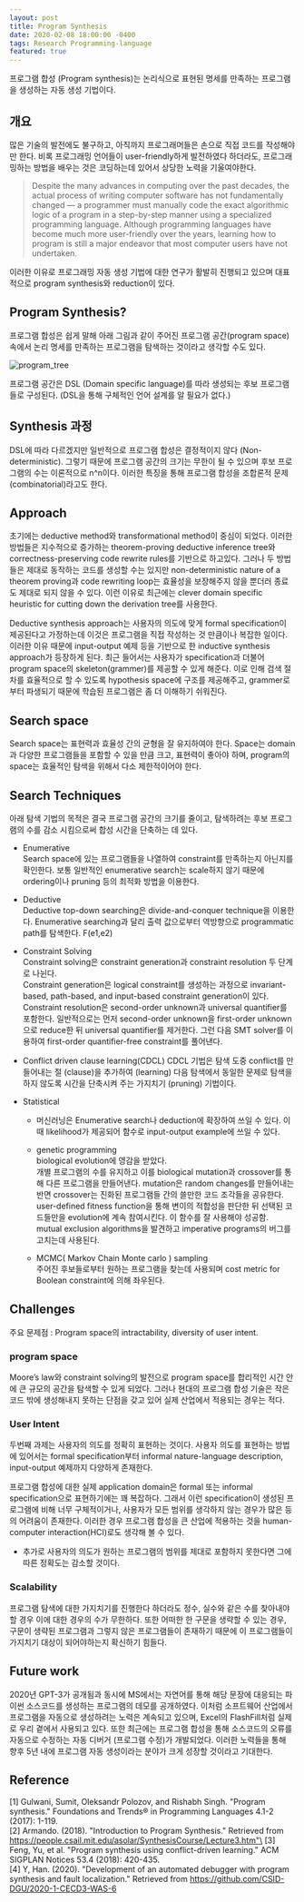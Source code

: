 ```yaml
---
layout: post
title: Program Synthesis
date: 2020-02-08 18:00:00 -0400
tags: Research Programming-language
featured: true
---
```


프로그램 합성 (Program synthesis)는 논리식으로 표현된 명세를 만족하는 프로그램을 생성하는 자동 생성 기법이다.

## 개요
많은 기술의 발전에도 불구하고, 아직까지 프로그래머들은 손으로 직접 코드를 작성해야만 한다. 비록 프로그래밍 언어들이 user-friendly하게 발전하였다 하더라도, 프로그래밍하는 방법을 배우는 것은 코딩하는데 있어서 상당한 노력을 기울여야한다.

>Despite the many advances in computing over the past decades, the actual process of writing computer software has not fundamentally changed — a programmer must manually code the exact algorithmic logic of a program in a step-by-step manner using a specialized programming language. Although programming languages have become much more user-friendly over the years, learning how to program is still a major endeavor that most computer users have not undertaken.

이러한 이유로 프로그래밍 자동 생성 기법에 대한 연구가 활발히 진행되고 있으며 대표적으로 program synthesis와 reduction이 있다.

## Program Synthesis?

프로그램 합성은 쉽게 말해 아래 그림과 같이 주어진 프로그램 공간(program space) 속에서 논리 명세를 만족하는 프로그램을 탐색하는 것이라고 생각할 수도 있다. 

![program_tree](https://user-images.githubusercontent.com/24788751/86518342-300b1700-be6c-11ea-8813-3780fdaacc6e.JPG)

프로그램 공간은 DSL (Domain specific language)를 따라 생성되는 후보 프로그램들로 구성된다. (DSL을 통해 구체적인 언어 설계를 알 필요가 없다.)

## Synthesis 과정
DSL에 따라 다르겠지만 일반적으로 프로그램 합성은 결정적이지 않다 (Non-deterministic). 그렇기 때문에 프로그램 공간의 크기는 무한이 될 수 있으며 후보 프로그램의 수는 이론적으로 n^n이다. 이러한 특징을 통해 프로그램 합성을 조합론적 문제 (combinatorial)라고도 한다.

## Approach
초기에는 deductive method와 transformational method이 중심이 되었다. 이러한 방법들은 지수적으로 증가하는 theorem-proving deductive inference tree와 correctness-preserving code rewrite rules를 기반으로 하고있다. 그러나 두 방법들은 제대로 동작하는 코드를 생성할 수는 있지만 non-deterministic nature of a theorem proving과 code rewriting loop는 효율성을 보장해주지 않을 뿐더러 종료도 제대로 되지 않을 수 있다. 이런 이유로 최근에는 clever domain specific heuristic for cutting down the derivation tree를 사용한다.

Deductive synthesis approach는 사용자의 의도에 맞게 formal specification이 제공된다고 가정하는데 이것은 프로그램을 직접 작성하는 것 만큼이나 복잡한 일이다. 이러한 이유 때문에 input-output 예제 등을 기반으로 한 inductive synthesis approach가 등장하게 된다. 최근 들어서는 사용자가 specification과 더불어 program space의 skeleton(grammer)를 제공할 수 있게 해준다. 이로 인해 검색 절차를 효율적으로 할 수 있도록 hypothesis space에 구조를 제공해주고, grammer로부터 파생되기 때문에 학습된 프로그램은 좀 더 이해하기 쉬워진다.   

## Search space
Search space는 표현력과 효율성 간의 균형을 잘 유지하여야 한다. Space는 domain과 다양한 프로그램들을 포함할 수 있을 만큼 크고, 표현력이 좋아야 하며, program의 space는 효율적인 탐색을 위해서 다소 제한적이어야 한다.

## Search Techniques
아래 탐색 기법의 목적은 결국 프로그램 공간의 크기를 줄이고, 탐색하려는 후보 프로그램의 수를 감소 시킴으로써 합성 시간을 단축하는 데 있다.
- Enumerative    
 Search space에 있는 프로그램들을 나열하여 constraint를 만족하는지 아닌지를 확인한다. 보통 일반적인 enumerative search는 scale하지 않기 때문에 ordering이나 pruning 등의 최적화 방법을 이용한다.

- Deductive    
 Deductive top-down searching은 divide-and-conquer technique을 이용한다. Enumerative searching과 달리 출력 값으로부터 역방향으로 programmatic path를 탐색한다. F(e1,e2)

- Constraint Solving    
 Constraint solving은 constraint generation과 constraint resolution 두 단계로 나뉜다.   
 Constraint generation은 logical constraint를 생성하는 과정으로 invariant-based, path-based, and input-based constraint generation이 있다.   
 Constraint resolution은 second-order unknown과 universal quantifier를 포함한다. 일반적으로는 먼저 second-order unknown을 first-order unknown으로 reduce한 뒤 universal quantifier를 제거한다. 그런 다음 SMT solver를 이용하여 first-order quantifier-free constraint를 풀어낸다.

- Conflict driven clause learning(CDCL)
CDCL 기법은 탐색 도중 conflict를 만들어내는 절 (clause)을 추가하여 (learning) 다음 탐색에서 동일한 문제로 탐색을 하지 않도록 시간을 단축시켜 주는 가지치기 (pruning) 기법이다.

- Statistical    
  - 머신러닝은 Enumerative search나 deduction에 확장하여 쓰일 수 있다. 이때 likelihood가 제공되어 함수로 input-output example에 쓰일 수 있다.

  - genetic programming    
biological evolution에 영감을 받았다.   
개별 프로그램의 수를 유지하고 이를 biological mutation과 crossover를 통해 다른 프로그램을 만들어낸다. mutation은 random changes를 만들어내는 반면 crossover는 진화된 프로그램들 간의 쓸만한 코드 조각들을 공유한다. user-defined fitness function을 통해 변이의 적합성을 판단한 뒤 선택된 코드들만을 evolution에 계속 참여시킨다. 이 함수를 잘 사용해야 성공함. mutual exclusion algorithms을 발견하고 imperative programs의 버그를 고치는데 사용된다.   

  - MCMC( Markov Chain Monte carlo ) sampling    
주어진 후보들로부터 원하는 프로그램을 찾는데 사용되며 cost metric for Boolean constraint에 의해 좌우된다. 


## Challenges
주요 문제점 : Program space의 intractability, diversity of user intent.   

### program space
 Moore’s law와 constraint solving의 발전으로 program space를 합리적인 시간 안에 큰 규모의 공간을 탐색할 수 있게 되었다. 그러나 현대의 프로그램 합성 기술은 작은 코드 밖에 생성해내지 못하는 단점을 갖고 있어 실제 산업에서 적용되는 경우는 적다.

### User Intent
두번째 과제는 사용자의 의도를 정확히 표현하는 것이다. 사용자 의도를 표현하는 방법에 있어서는 formal specification부터 informal nature-language description, input-output 예제까지 다양하게 존재한다.

프로그램 합성에 대한 실제 application domain은 formal 또는 informal specification으로 표현하기에는 꽤 복잡하다. 그래서 이런 specification이 생성된 프로그램에 비해 너무 구체적이거나, 사용자가 모든 범위를 생각하지 않는 경우가 많은 등의 어려움이 존재한다. 이러한 경우 프로그램 합성을 큰 산업에 적용하는 것을 human-computer interaction(HCI)로도 생각해 볼 수 있다.

 - 추가로 사용자의 의도가 원하는 프로그램의 범위를 제대로 포함하지 못한다면 그에 따른 정확도는 감소할 것이다.

### Scalability
프로그램 탐색에 대한 가지치기를 진행한다 하더라도 정수, 실수와 같은 수를 찾아내야할 경우 이에 대한 경우의 수가 무한하다. 또한 어떠한 한 구문을 생략할 수 있는 경우, 구문이 생략된 프로그램과 그렇지 않은 프로그램들이 존재하기 때문에 이 프로그램들이 가지치기 대상이 되어야하는지 확신하기 힘들다.

## Future work
2020년 GPT-3가 공개됨과 동시에 MS에서는 자연어를 통해 해당 문장에 대응되는 파이썬 소스코드를 생성하는 프로그램의 데모를 공개하였다. 이처럼 소프트웨어 산업에서 프로그램을 자동으로 생성하려는 노력은 계속되고 있으며, Excel의 FlashFill처럼 실제로 우리 곁에서 사용되고 있다. 또한 최근에는 프로그램 합성을 통해 소스코드의 오류를 자동으로 수정하는 자동 디버거 (프로그램 수정)가 개발되었다. 이러한 노력들을 통해 향후 5년 내에 프로그램 자동 생성이라는 분야가 크게 성장할 것이라고 기대한다.

## Reference
[1] Gulwani, Sumit, Oleksandr Polozov, and Rishabh Singh. "Program synthesis." Foundations and Trends® in Programming Languages 4.1-2 (2017): 1-119.\
[2] Armando. (2018). "Introduction to Program Synthesis." Retrieved from https://people.csail.mit.edu/asolar/SynthesisCourse/Lecture3.htm"\
[3] Feng, Yu, et al. "Program synthesis using conflict-driven learning." ACM SIGPLAN Notices 53.4 (2018): 420-435.\
[4] Y, Han. (2020). "Development of an automated debugger with program synthesis and fault localization." Retrieved from https://github.com/CSID-DGU/2020-1-CECD3-WAS-6

<!-- 
3. Dimensions in Program Synthesis
key dimensions
* 사용자의 의도를 표현할 constraints 종류
* 탐색할 program space
* 적용될 search technique

3.1 User Intent
사용자의 의도는 logical specification, examples, traces, natural language, partial program 등의 다양한 형태로 표현될 수 있고, 시나리오, 사용 기술, 사용자의 배경지식 등에 따라 선택하면 된다.   
Logical specification은 프로그램의 입출력 값 간의 논리적 관계를 말한다.   
Example based specification에 내재되어있는 모호함을 해소하기 위해, 사용자와 interactive loop를 이용할 수 있다.   
Trace는 주어진 입력 값에 대하여 한 단계씩 프로그램이 어떻게 동작해야 하는지를 묘사한 것이다. 또한 단순히 입력 값이 어떤 출력 값으로 매핑되는 것만 설명한 것이 아니라, 특정 입력 값이 어떤 출력 값으로 어떻게 바뀌는지, 그 과정을 설명하기 때문에 trace는 input-output 예제보다 더 자세한 묘사 방법이다. 이는 synthesizer의 관점에서 보면 input-output 예제보다 더 많은 정보를 제공하고, 사용자의 관점에서 더 자세한 묘사를 제공한다.   
since it also illustrates how a specific input should be transformed into the corresponding output as opposed to just describing what the output should be.   

3.2 Search Space
Search space는 표현력과 효율성 간의 균형을 잘 유지하여야 한다. Space는 domain과 다양한 프로그램들을 포함할 수 있을 만큼 크고, 표현력이 좋아야 하며, program의 space는 효율적인 탐색을 위해서 다소 제한적이어야 한다.

3.3 Search Techniques
- Enumerative
 Search space에 있는 프로그램들을 나열하여 constraint를 만족하는지 아닌지를 확인한다. 보통 일반적인 enumerative search는 scale하지 않기 때문에 ordering이나 pruning 등의 최적화 방법을 이용한다.

- Deductive
 Deductive top-down searching은 divide-and-conquer technique을 이용한다. Enumerative searching과 달리 출력 값으로부터 역방향으로 programmatic path를 탐색한다. F(e1,e2)

- Constraint Solving
 Constraint solving은 constraint generation과 constraint resolution 두 단계로 나뉜다.   
 Constraint generation은 logical constraint를 생성하는 과정으로 invariant-based, path-based, and input-based constraint generation이 있다.   
 Constraint resolution은 second-order unknown과 universal quantifier를 포함한다. 일반적으로는 먼저 second-order unknown을 first-order unknown으로 reduce한 뒤 universal quantifier를 제거한다. 그런 다음 SMT solver를 이용하여 first-order quantifier-free constraint를 풀어낸다.   

- Statistical
+ 머신러닝은 Enumerative search나 deduction에 확장하여 쓰일 수 있다. 이때 likelihood가 제공되어 함수로 input-output example에 쓰일 수 있다.

+ genetic programming
biological evolution에 영감을 받았다.   
개별 프로그램의 수를 유지하고 이를 biological mutation과 crossover를 통해 다른 프로그램을 만들어낸다. mutation은 random changes를 만들어내는 반면 crossover는 진화된 프로그램들 간의 쓸만한 코드 조각들을 공유한다. user-defined fitness function을 통해 변이의 적합성을 판단한 뒤 선택된 코드들만을 evolution에 계속 참여시킨다. 이 함수를 잘 사용해야 성공함. mutual exclusion algorithms을 발견하고 imperative programs의 버그를 고치는데 사용된다.   

+ MCMC( Markov Chain Monte carlo ) sampling
주어진 후보들로부터 원하는 프로그램을 찾는데 사용되며 cost metric for Boolean constraint에 의해 좌우된다.   

**Future Work.**
- Debuggability
명세를 개선하는데 도움을 줄 수 있다.   
The user would require active assistance to refine the specification.   
sensitive data, large amount data where the result are not easy to verify manually.   
- Multi-modal input
다각화된 입력을 통해서 단순히 문법적으로 올바른 명령어들을 구성하는 것을 뛰어 넘는다. Multi-modal natural input을 받아 명령형 프로그래밍을 할 수도 있고, examples, demonstrations, natural language, keywords, and sketches 등을 통해 intent를 표현할 수 있다.   
 - Adapability
과거에 합성되었던 데이터를 통해 사용자의 under specification에 대한 모호함을 좀 더 효과적으로 해결할 수 있다.   
- Statistical techniques
semantic knowledge나 다양한 연산자 속성에 좋지만, scalability challenge문제가 남아있다. 다양한 종류의 artifact를 예측하는데 있어 딥러닝 방법에 큰 발전이 있었다. 큰 규모의 코드를 합성하거나 추론하는데 사용될 수 있다.   
- Scaling
현재는 복잡한 논리를 갖는 작은 코드를 합성할 수 있다.   
- Knowledge transfer
하나의 도메인으로부터 얻은 것들을 다른 도메인으로 자동으로 일반화하고 전달할 수 있다.   
- Industrialization
대중화하는 것. 상대적으로 신기술이고 프로그램 분석과 달리 널리 알려져있지 않다. 프레임워크, solver-aided language, domain-specific search components의 분리에 대한 합성의 발전이 이러한 갭을 줄여줄 것이다.   

-->